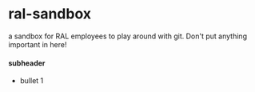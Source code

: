 # ral-sandbox
a sandbox for RAL employees to play around with git.  Don't put anything important in here!

#### subheader

* bullet 1